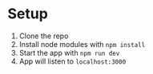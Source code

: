 # Setup

1. Clone the repo
2. Install node modules with `npm install`
3. Start the app with `npm run dev`
4. App will listen to `localhost:3000`
